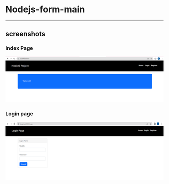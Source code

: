 # Nodejs-form-main


---
## screenshots
### Index Page
![index page](index.PNG)
### Login page
![Login](login1.PNG)
